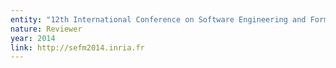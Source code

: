 ```yaml
---
entity: "12th International Conference on Software Engineering and Formal Methods (SEFM 2014)"
nature: Reviewer
year: 2014
link: http://sefm2014.inria.fr
---
```

